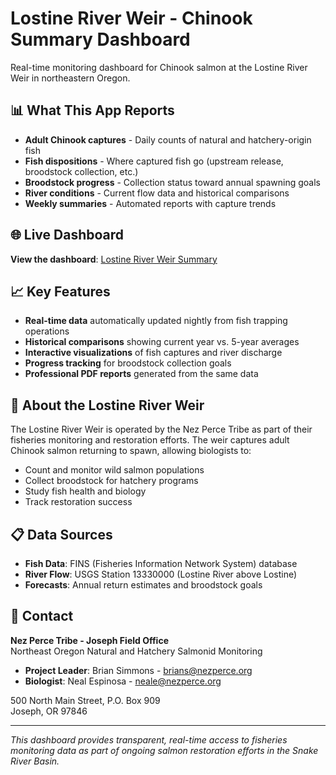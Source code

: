 # Lostine River Weir - Chinook Summary Dashboard

Real-time monitoring dashboard for Chinook salmon at the Lostine River Weir in northeastern Oregon.

## 📊 What This App Reports

- **Adult Chinook captures** - Daily counts of natural and hatchery-origin fish
- **Fish dispositions** - Where captured fish go (upstream release, broodstock collection, etc.)
- **Broodstock progress** - Collection status toward annual spawning goals
- **River conditions** - Current flow data and historical comparisons
- **Weekly summaries** - Automated reports with capture trends

## 🌐 Live Dashboard

**View the dashboard**: [Lostine River Weir Summary](https://nptfisheries.shinyapps.io/LRW-Chinook-Summary/)

## 📈 Key Features

- **Real-time data** automatically updated nightly from fish trapping operations
- **Historical comparisons** showing current year vs. 5-year averages  
- **Interactive visualizations** of fish captures and river discharge
- **Progress tracking** for broodstock collection goals
- **Professional PDF reports** generated from the same data

## 🎣 About the Lostine River Weir

The Lostine River Weir is operated by the Nez Perce Tribe as part of their fisheries monitoring and restoration efforts. The weir captures adult Chinook salmon returning to spawn, allowing biologists to:

- Count and monitor wild salmon populations
- Collect broodstock for hatchery programs
- Study fish health and biology
- Track restoration success

## 📋 Data Sources

- **Fish Data**: FINS (Fisheries Information Network System) database
- **River Flow**: USGS Station 13330000 (Lostine River above Lostine)
- **Forecasts**: Annual return estimates and broodstock goals

## 🏢 Contact

**Nez Perce Tribe - Joseph Field Office**  
Northeast Oregon Natural and Hatchery Salmonid Monitoring

- **Project Leader**: Brian Simmons - [brians@nezperce.org](mailto:brians@nezperce.org)
- **Biologist**: Neal Espinosa - [neale@nezperce.org](mailto:neale@nezperce.org)

500 North Main Street, P.O. Box 909  
Joseph, OR 97846

---

*This dashboard provides transparent, real-time access to fisheries monitoring data as part of ongoing salmon restoration efforts in the Snake River Basin.*